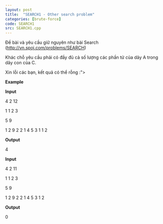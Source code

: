```yaml
---
layout: post
title:  "SEARCH1 - Other search problem"
categories: [brute-force]
code: SEARCH1
src: SEARCH1.cpp
---
```



Đề bài và yêu cầu giữ nguyên như bài Search (http://vn.spoj.com/problems/SEARCH)

Khác chỗ yêu cầu phải có đầy đủ cả số lượng các phần tử của dãy A trong dãy con của C.

Xin lỗi các bạn, kết quả có thể rỗng :">

**Example**  

**Input**

4 2 12

1 1 2 3

5 9

1 2 9 2 2 1 4 5 3 1 1 2

 **Output**

4

**Input**

4 2 11

1 1 2 3

5 9

1 2 9 2 2 1 4 5 3 1 2

 **Output**

0

<!--more-->

